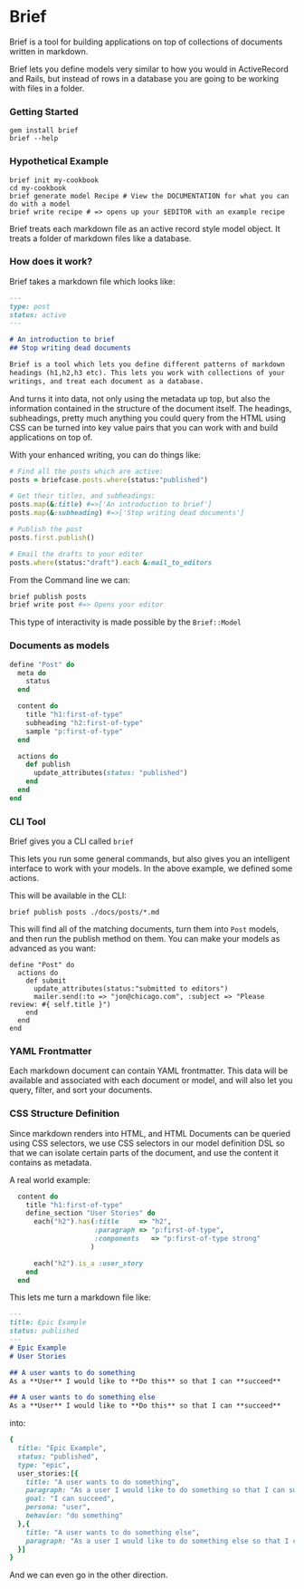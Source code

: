 # Brief 

Brief is a tool for building applications on top of collections of
documents written in markdown.  

Brief lets you define models very similar to how you would in
ActiveRecord and Rails, but instead of rows in a database you are 
going to be working with files in a folder.

### Getting Started
```
gem install brief
brief --help
```

### Hypothetical Example

```
brief init my-cookbook
cd my-cookbook
brief generate model Recipe # View the DOCUMENTATION for what you can do with a model
brief write recipe # => opens up your $EDITOR with an example recipe
```

Brief treats each markdown file as an active record style model object. It treats a folder of markdown files like a database.

### How does it work?

Brief takes a markdown file which looks like:

```markdown
---
type: post
status: active
---

# An introduction to brief 
## Stop writing dead documents 

Brief is a tool which lets you define different patterns of markdown
headings (h1,h2,h3 etc). This lets you work with collections of your
writings, and treat each document as a database. 
```

And turns it into data, not only using the metadata up top, but also the information
contained in the structure of the document itself.  The headings, subheadings, pretty much
anything you could query from the HTML using CSS can be turned into key value pairs that you can work
with and build applications on top of.

With your enhanced writing, you can do things like:

```ruby
# Find all the posts which are active:
posts = briefcase.posts.where(status:"published")

# Get their titles, and subheadings:
posts.map(&:title) #=>['An introduction to brief']
posts.map(&:subheading) #=>['Stop writing dead documents']

# Publish the post
posts.first.publish()

# Email the drafts to your editor
posts.where(status:"draft").each &:mail_to_editors
```

From the Command line we can:

```bash
brief publish posts 
brief write post #=> Opens your editor
```

This type of interactivity is made possible by the `Brief::Model`

### Documents as models

```ruby
define "Post" do
  meta do
    status
  end

  content do
    title "h1:first-of-type"
    subheading "h2:first-of-type"
    sample "p:first-of-type"
  end

  actions do
    def publish
      update_attributes(status: "published")
    end
  end
end
```

### CLI Tool

Brief gives you a CLI called `brief`

This lets you run some general commands, but also gives you an
intelligent interface to work with your models.  In the above example,
we defined some actions.

This will be available in the CLI:

```
brief publish posts ./docs/posts/*.md
```

This will find all of the matching documents, turn them into `Post`
models, and then run the publish method on them.  You can make your
models as advanced as you want:

```
define "Post" do
  actions do
    def submit 
      update_attributes(status:"submitted to editors")
      mailer.send(:to => "jon@chicago.com", :subject => "Please review: #{ self.title }")
    end
  end
end
```

### YAML Frontmatter

Each markdown document can contain YAML frontmatter.  This data will be
available and associated with each document or model, and will also let
you query, filter, and sort your documents.

### CSS Structure Definition

Since markdown renders into HTML, and HTML Documents can be queried
using CSS selectors, we use CSS selectors in our model definition DSL so
that we can isolate certain parts of the document, and use the content
it contains as metadata.

A real world example:

```ruby
  content do
    title "h1:first-of-type"
    define_section "User Stories" do
      each("h2").has(:title     => "h2",
                     :paragraph => "p:first-of-type",
                     :components   => "p:first-of-type strong"
                    )

      each("h2").is_a :user_story
    end
  end
```

This lets me turn a markdown file like:

```markdown
---
title: Epic Example
status: published
---
# Epic Example
# User Stories

## A user wants to do something
As a **User** I would like to **Do this** so that I can **succeed**

## A user wants to do something else
As a **User** I would like to **Do this** so that I can **succeed**
```

into:

```ruby
{
  title: "Epic Example",
  status: "published",
  type: "epic",
  user_stories:[{
    title: "A user wants to do something",
    paragraph: "As a user I would like to do something so that I can succeed",
    goal: "I can succeed",
    persona: "user",
    behavior: "do something"
  },{
    title: "A user wants to do something else",
    paragraph: "As a user I would like to do something else so that I can succeed"
  }]
}
```

And we can even go in the other direction.
